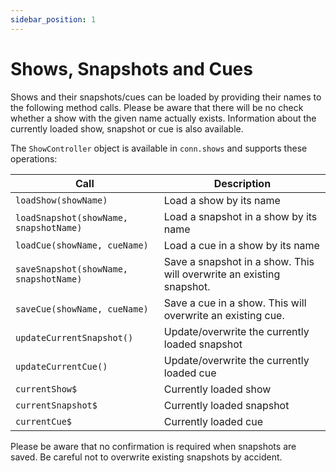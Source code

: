 ```yaml
---
sidebar_position: 1
---
```


# Shows, Snapshots and Cues

Shows and their snapshots/cues can be loaded by providing their names to the following method calls.
Please be aware that there will be no check whether a show with the given name actually exists.
Information about the currently loaded show, snapshot or cue is also available.

The `ShowController` object is available in `conn.shows` and supports these operations:

| Call                                   | Description                                                          |
| -------------------------------------- | -------------------------------------------------------------------- |
| `loadShow(showName)`                   | Load a show by its name                                              |
| `loadSnapshot(showName, snapshotName)` | Load a snapshot in a show by its name                                |
| `loadCue(showName, cueName)`           | Load a cue in a show by its name                                     |
| `saveSnapshot(showName, snapshotName)` | Save a snapshot in a show. This will overwrite an existing snapshot. |
| `saveCue(showName, cueName)`           | Save a cue in a show. This will overwrite an existing cue.           |
| `updateCurrentSnapshot()`              | Update/overwrite the currently loaded snapshot                       |
| `updateCurrentCue()`                   | Update/overwrite the currently loaded cue                            |
| `currentShow$`                         | Currently loaded show                                                |
| `currentSnapshot$`                     | Currently loaded snapshot                                            |
| `currentCue$`                          | Currently loaded cue                                                 |

Please be aware that no confirmation is required when snapshots are saved. Be careful not to overwrite existing snapshots by accident.
